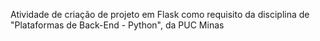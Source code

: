 Atividade de criação de projeto em Flask como requisito da disciplina de "Plataformas de Back-End - Python", da PUC Minas
